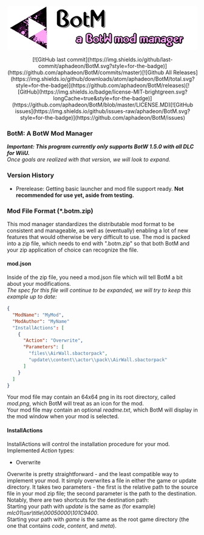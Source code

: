 <p align="center">
  <img width="500" height="115" src="Resources/repo.png">
</p>

<p align="center">
[![GitHub last commit](https://img.shields.io/github/last-commit/aphadeon/BotM.svg?style=for-the-badge)](https://github.com/aphadeon/BotM/commits/master)[![Github All Releases](https://img.shields.io/github/downloads/atom/aphadeon/BotM/total.svg?style=for-the-badge)](https://github.com/aphadeon/BotM/releases)[![GitHub](https://img.shields.io/badge/license-MIT-brightgreen.svg?longCache=true&style=for-the-badge)](https://github.com/aphadeon/BotM/blob/master/LICENSE.MD)[![GitHub issues](https://img.shields.io/github/issues-raw/aphadeon/BotM.svg?style=for-the-badge)](https://github.com/aphadeon/BotM/issues)
</p>

### BotM: A BotW Mod Manager

***Important: This program currently only supports BotW 1.5.0 with all DLC for WiiU.***  
*Once goals are realized with that version, we will look to expand.*

### Version History

- Prerelease: Getting basic launcher and mod file support ready. **Not recommended for use yet, aside from testing.**

### Mod File Format (*.botm.zip)

This mod manager standardizes the distributable mod format to be consistent and manageable, as well as (eventually) 
enabling a lot of new features that would otherwise be very difficult to use.  The mod is packed into a zip file, 
which needs to end with ".botm.zip" so that both BotM and your zip application of choice can recognize the file.

#### mod.json

Inside of the zip file, you need a mod.json file which will tell BotM a bit about your modifications.  
*The spec for this file will continue to be expanded, we will try to keep this example up to date:*
```json
{
  "ModName": "MyMod",
  "ModAuthor": "MyName"
  "InstallActions": [
    {
      "Action": "Overwrite",
      "Parameters": [
        "files\\AirWall.sbactorpack",
        "update\\content\\actor\\pack\\AirWall.sbactorpack"
      ]
    }
  ]
}
```

Your mod file may contain an 64x64 png in its root directory, called *mod.png*, which BotM will treat as an icon for the mod.  
Your mod file may contain an optional *readme.txt*, which BotM will display in the mod window when your mod is selected.

#### InstallActions

InstallActions will control the installation procedure for your mod.  
Implemented *Action* types:

- Overwrite

Overwrite is pretty straightforward - and the least compatible way to implement your mod.  It simply overwrites a file in
either the game or update directory.  It takes two parameters - the first is the relative path to the source file in your mod
zip file; the second parameter is the path to the destination.  Notably, there are two shortcuts for the destination path:  
Starting your path with *update* is the same as (for example) *mlc01\usr\title\00050000\101C9400*.  
Starting your path with *game* is the same as the root game directory (the one that contains *code*, *content*, and *meta*).

